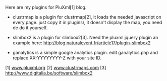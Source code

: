 Here are my plugins for PluXml[1] blog.

* clustrmap
  is a plugin for clustrmap[2], it loads the needed javascript on every page.
  just copy it in plugins/, it doesn't display the map, you need de do it yourself.

* slimbox2
  is a plugin for slimbox2[3]. Need the pluxml jquery plugin
  an example here: http://blog.naturalevent.fr/article17/plugin-slimbox2

* ganalytics
  is a simple google analytics plugin.
  edit ganalytics.php and replace XX-YYYYYYYY-Z with your site ID.

[1] www.pluxml.org
[2] www.clustrmaps.com
[3] http://www.digitalia.be/software/slimbox2
